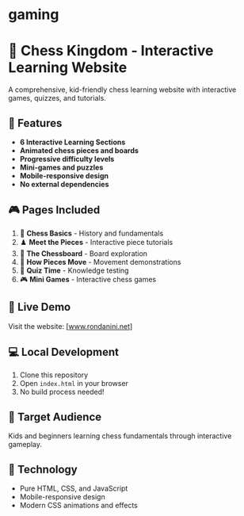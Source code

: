 # gaming
# 🏰 Chess Kingdom - Interactive Learning Website

A comprehensive, kid-friendly chess learning website with interactive games, quizzes, and tutorials.

## 🌟 Features

- **6 Interactive Learning Sections**
- **Animated chess pieces and boards**
- **Progressive difficulty levels**
- **Mini-games and puzzles**
- **Mobile-responsive design**
- **No external dependencies**

## 🎮 Pages Included

1. 🎯 **Chess Basics** - History and fundamentals  
2. ♟️ **Meet the Pieces** - Interactive piece tutorials  
3. 🏁 **The Chessboard** - Board exploration  
4. 🚀 **How Pieces Move** - Movement demonstrations  
5. 🧠 **Quiz Time** - Knowledge testing  
6. 🎮 **Mini Games** - Interactive chess games

## 🚀 Live Demo

Visit the website: [www.rondanini.net]

## 💻 Local Development

1. Clone this repository  
2. Open `index.html` in your browser  
3. No build process needed!

## 🎯 Target Audience

Kids and beginners learning chess fundamentals through interactive gameplay.

## 📱 Technology

- Pure HTML, CSS, and JavaScript  
- Mobile-responsive design  
- Modern CSS animations and effects
